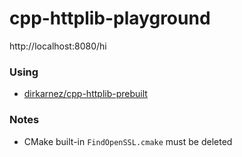 cpp-httplib-playground
======================
http://localhost:8080/hi

### Using
- [dirkarnez/cpp-httplib-prebuilt](https://github.com/dirkarnez/cpp-httplib-prebuilt)

### Notes
- CMake built-in `FindOpenSSL.cmake` must be deleted
